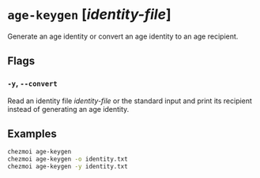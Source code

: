 # `age-keygen` [*identity-file*]

Generate an age identity or convert an age identity to an age recipient.

## Flags

### `-y`, `--convert`

Read an identity file *identity-file* or the standard input and print its
recipient instead of generating an age identity.

## Examples

```sh
chezmoi age-keygen
chezmoi age-keygen -o identity.txt
chezmoi age-keygen -y identity.txt
```
